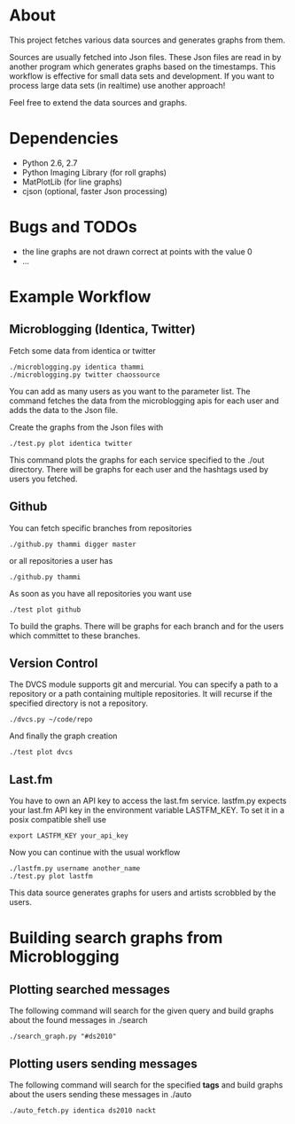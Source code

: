# About

This project fetches various data sources and generates graphs from them.

Sources are usually fetched into Json files. These Json files are read in by
another program which generates graphs based on the timestamps. This workflow is
effective for small data sets and development. If you want to process large data
sets (in realtime) use another approach!

Feel free to extend the data sources and graphs.

# Dependencies

* Python 2.6, 2.7
* Python Imaging Library (for roll graphs)
* MatPlotLib (for line graphs)
* cjson (optional, faster Json processing)

# Bugs and TODOs

* the line graphs are not drawn correct at points with the value 0
* ...

# Example Workflow

## Microblogging (Identica, Twitter)

Fetch some data from identica or twitter

	./microblogging.py identica thammi
	./microblogging.py twitter chaossource

You can add as many users as you want to the parameter list. The command fetches
the data from the microblogging apis for each user and adds the data to the Json
file.

Create the graphs from the Json files with

	./test.py plot identica twitter

This command plots the graphs for each service specified to the ./out directory.
There will be graphs for each user and the hashtags used by users you fetched.

## Github

You can fetch specific branches from repositories

	./github.py thammi digger master

or all repositories a user has

	./github.py thammi

As soon as you have all repositories you want use

	./test plot github

To build the graphs. There will be graphs for each branch and for the users
which committet to these branches.

## Version Control

The DVCS module supports git and mercurial. You can specify a path to a
repository or a path containing multiple repositories. It will recurse if the
specified directory is not a repository.

	./dvcs.py ~/code/repo

And finally the graph creation

	./test plot dvcs

## Last.fm

You have to own an API key to access the last.fm service. lastfm.py expects your
last.fm API key in the environment variable LASTFM\_KEY. To set it in a posix
compatible shell use

	export LASTFM_KEY your_api_key

Now you can continue with the usual workflow

	./lastfm.py username another_name
	./test.py plot lastfm

This data source generates graphs for users and artists scrobbled by the users.

# Building search graphs from Microblogging

## Plotting searched messages

The following command will search for the given query and build graphs about the
found messages in ./search

	./search_graph.py "#ds2010"

## Plotting users sending messages

The following command will search for the specified **tags** and build graphs about
the users sending these messages in ./auto

	./auto_fetch.py identica ds2010 nackt

